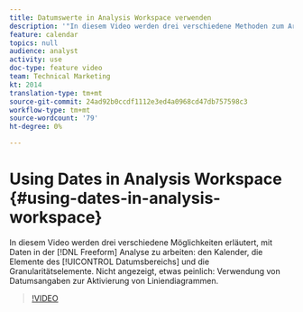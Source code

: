 ```yaml
---
title: Datumswerte in Analysis Workspace verwenden
description: '"In diesem Video werden drei verschiedene Methoden zum Arbeiten mit Datumsangaben in der Freiform-Analyse erläutert: den Kalender, die Elemente des Datumsbereichs und die Granularitätselemente. Nicht angezeigt, etwas peinlich: Verwendung von Datumsangaben zur Aktivierung von Liniendiagrammen. "'
feature: calendar
topics: null
audience: analyst
activity: use
doc-type: feature video
team: Technical Marketing
kt: 2014
translation-type: tm+mt
source-git-commit: 24ad92b0ccdf1112e3ed4a0968cd47db757598c3
workflow-type: tm+mt
source-wordcount: '79'
ht-degree: 0%

---
```



# Using Dates in Analysis Workspace {#using-dates-in-analysis-workspace}

In diesem Video werden drei verschiedene Möglichkeiten erläutert, mit Daten in der [!DNL Freeform] Analyse zu arbeiten: den Kalender, die Elemente des [!UICONTROL Datumsbereichs] und die Granularitätselemente. Nicht angezeigt, etwas peinlich: Verwendung von Datumsangaben zur Aktivierung von Liniendiagrammen.

>[!VIDEO](https://video.tv.adobe.com/v/24136/?quality=12)

